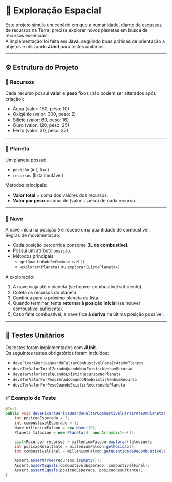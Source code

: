 # 🌌 Exploração Espacial

Este projeto simula um cenário em que a humanidade, diante da escassez de recursos na Terra, precisa explorar novos planetas em busca de recursos essenciais.  
A implementação foi feita em **Java**, seguindo boas práticas de orientação a objetos e utilizando **JUnit** para testes unitários.

---

## ⚙️ Estrutura do Projeto

### 🔹 Recursos
Cada recurso possui **valor** e **peso** fixos (não podem ser alterados após criação):

- Água (valor: 180, peso: 10)
- Oxigênio (valor: 300, peso: 2)
- Silício (valor: 60, peso: 16)
- Ouro (valor: 120, peso: 25)
- Ferro (valor: 30, peso: 32)

---

### 🔹 Planeta
Um planeta possui:
- `posição` (int, fixa)
- `recursos` (lista imutável)

Métodos principais:
- **Valor total** = soma dos valores dos recursos.
- **Valor por peso** = soma de (valor ÷ peso) de cada recurso.

---

### 🔹 Nave
A nave inicia na posição `0` e recebe uma quantidade de combustível.  
Regras de movimentação:
- Cada posição percorrida consome **3L de combustível**.
- Possui um atributo `posição`.
- Métodos principais:
  - `getQuantidadeDeCombustivel()`
  - `explorar(Planeta)` ou `explorar(List<Planeta>)`

A exploração:
1. A nave viaja até o planeta (se houver combustível suficiente).
2. Coleta os recursos do planeta.
3. Continua para o próximo planeta da lista.
4. Quando terminar, tenta **retornar à posição inicial** (se houver combustível suficiente).
5. Caso falte combustível, a nave fica **à deriva** na última posição possível.

---

## 🧪 Testes Unitários

Os testes foram implementados com **JUnit**.  
Os seguintes testes obrigatórios foram incluídos:

- `deveFicarADerivaQuandoFaltarCombustivelParaIrAteUmPlaneta`
- `deveTerValorTotalZeradoQuandoNaoExistirNenhumRecurso`
- `deveTerValorTotalQuandoExistirRecursosNoPlaneta`
- `deveTerValorPorPesoZeradoQuandoNaoExistirNenhumRecurso`
- `deveTerValorPorPesoQuandoExistirRecursosNoPlaneta`

### ✅ Exemplo de Teste
```java
@Test
public void deveFicarADerivaQuandoFaltarCombustivelParaIrAteUmPlaneta() {
    int posicaoEsperada = 3;
    int combustivelEsperado = 1;
    Nave milleniumFalcon = new Nave(10);
    Planeta tatooine = new Planeta(4, new ArrayList<>());

    List<Recurso> recursos = milleniumFalcon.explorar(tatooine);
    int posicaoResultante = milleniumFalcon.getPosicao();
    int combustivelFinal = milleniumFalcon.getQuantidadeDeCombustivel();

    Assert.assertTrue(recursos.isEmpty());
    Assert.assertEquals(combustivelEsperado, combustivelFinal);
    Assert.assertEquals(posicaoEsperada, posicaoResultante);
}
